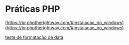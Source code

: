 # Práticas PHP

[https://br.phptherightway.com/#instalacao_no_windows](https://br.phptherightway.com/#instalacao_no_windows)

[teste de formatação de data](Pra%CC%81ticas%20PHP%20184f2c1d02e080148a9bc2e65b72e4d4/teste%20de%20formatac%CC%A7a%CC%83o%20de%20data%20184f2c1d02e08029ae0cca22babe79bb.md)